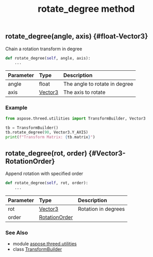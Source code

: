 ﻿---
title: rotate_degree method
second_title: Aspose.3D for Python via .NET API References
description: 
type: docs
weight: 80
url: /python-net/aspose.threed.utilities/transformbuilder/rotate_degree/
is_root: false
---

## rotate_degree(angle, axis) {#float-Vector3}

Chain a rotation transform in degree



```python
def rotate_degree(self, angle, axis):
    ...
```


| Parameter | Type | Description |
| :- | :- | :- |
| angle | float | The angle to rotate in degree |
| axis | [Vector3](/3d/python-net/aspose.threed.utilities/vector3) | The axis to rotate |

### Example 


```python
from aspose.threed.utilities import TransformBuilder, Vector3

tb = TransformBuilder()
tb.rotate_degree(90, Vector3.Y_AXIS)
print(f"Transform Matrix: {tb.matrix}")

```


## rotate_degree(rot, order) {#Vector3-RotationOrder}

Append rotation with specified order



```python
def rotate_degree(self, rot, order):
    ...
```


| Parameter | Type | Description |
| :- | :- | :- |
| rot | [Vector3](/3d/python-net/aspose.threed.utilities/vector3) | Rotation in degrees |
| order | [RotationOrder](/3d/python-net/aspose.threed.utilities/rotationorder) |  |



### See Also
* module [aspose.threed.utilities](../../)
* class [TransformBuilder](/3d/python-net/aspose.threed.utilities/transformbuilder)
